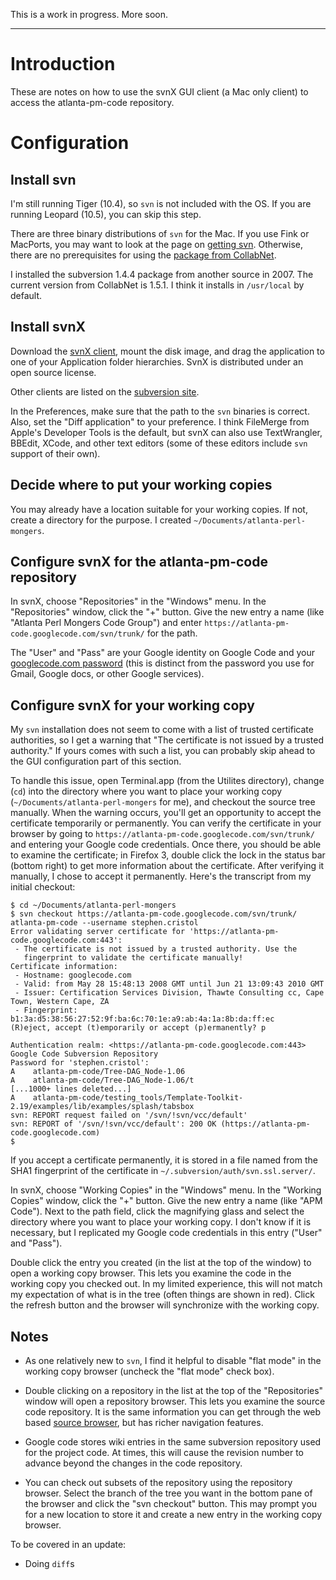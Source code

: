 This is a work in progress. More soon.


---


# Introduction #

These are notes on how to use the svnX GUI client (a Mac only client) to access the atlanta-pm-code repository.

# Configuration #

## Install svn ##

I'm still running Tiger (10.4), so `svn` is not included with the OS. If you are running Leopard (10.5), you can skip this step.

There are three binary distributions of `svn` for the Mac. If you use Fink or MacPorts, you may want to look at the page on [getting svn](http://subversion.tigris.org/getting.html#osx). Otherwise, there are no prerequisites for using the [package from CollabNet](http://www.collab.net/downloads/community/).

I installed the subversion 1.4.4 package from another source in 2007. The current version from CollabNet is 1.5.1. I think it installs in `/usr/local` by default.

## Install svnX ##

Download the [svnX client](http://www.lachoseinteractive.net/en/community/subversion/svnx/), mount the disk image, and drag the application to one of your Application folder hierarchies. SvnX is distributed under an open source license.

Other clients are listed on the [subversion site](http://subversion.tigris.org/links.html#clients).

In the Preferences, make sure that the path to the `svn` binaries is correct. Also, set the "Diff application" to your preference. I think FileMerge from Apple's Developer Tools is the default, but svnX can also use TextWrangler, BBEdit, XCode, and other text editors (some of these editors include `svn` support of their own).

## Decide where to put your working copies ##

You may already have a location suitable for your working copies. If not, create a  directory for the purpose. I created `~/Documents/atlanta-perl-mongers`.

## Configure svnX for the atlanta-pm-code repository ##

In svnX, choose "Repositories" in the "Windows" menu. In the "Repositories" window, click the "+" button. Give the new entry a name (like "Atlanta Perl Mongers Code Group") and enter `https://atlanta-pm-code.googlecode.com/svn/trunk/` for the path.

The "User" and "Pass" are your Google identity on Google Code and your [googlecode.com password](http://code.google.com/hosting/settings) (this is distinct from the password you use for Gmail, Google docs, or other Google services).

## Configure svnX for your working copy ##

My `svn` installation does not seem to come with a list of trusted certificate authorities, so I get a warning that "The certificate is not issued by a trusted authority." If yours comes with such a list, you can probably skip ahead to the GUI configuration part of this section.

To handle this issue, open Terminal.app (from the Utilites directory), change (`cd`) into the directory where you want to place your working copy (`~/Documents/atlanta-perl-mongers` for me), and checkout the source tree manually. When the warning occurs, you'll get an opportunity to accept the certificate temporarily or permanently. You can verify the certificate in your browser by going to `https://atlanta-pm-code.googlecode.com/svn/trunk/` and entering your Google code credentials. Once there, you should be able to examine the certificate; in Firefox 3, double click the lock in the status bar (bottom right) to get more information about the certificate. After verifying it manually, I chose to accept it permanently. Here's the transcript from my initial checkout:
```
$ cd ~/Documents/atlanta-perl-mongers
$ svn checkout https://atlanta-pm-code.googlecode.com/svn/trunk/ atlanta-pm-code --username stephen.cristol
Error validating server certificate for 'https://atlanta-pm-code.googlecode.com:443':
 - The certificate is not issued by a trusted authority. Use the
   fingerprint to validate the certificate manually!
Certificate information:
 - Hostname: googlecode.com
 - Valid: from May 28 15:48:13 2008 GMT until Jun 21 13:09:43 2010 GMT
 - Issuer: Certification Services Division, Thawte Consulting cc, Cape Town, Western Cape, ZA
 - Fingerprint: b1:3a:d5:38:56:27:52:9f:ba:6c:70:1e:a9:ab:4a:1a:8b:da:ff:ec
(R)eject, accept (t)emporarily or accept (p)ermanently? p

Authentication realm: <https://atlanta-pm-code.googlecode.com:443> Google Code Subversion Repository
Password for 'stephen.cristol': 
A    atlanta-pm-code/Tree-DAG_Node-1.06
A    atlanta-pm-code/Tree-DAG_Node-1.06/t
[...1000+ lines deleted...]
A    atlanta-pm-code/testing_tools/Template-Toolkit-2.19/examples/lib/examples/splash/tabsbox
svn: REPORT request failed on '/svn/!svn/vcc/default'
svn: REPORT of '/svn/!svn/vcc/default': 200 OK (https://atlanta-pm-code.googlecode.com)
$
```
If you accept a certificate permanently, it is stored in a file named from the SHA1 fingerprint of the certificate in `~/.subversion/auth/svn.ssl.server/`.

In svnX, choose "Working Copies" in the "Windows" menu. In the "Working Copies" window, click the "+" button. Give the new entry a name (like "APM Code"). Next to the path field, click the magnifying glass and select the directory where you want to place your working copy. I don't know if it is necessary, but I replicated my Google code credentials in this entry ("User" and "Pass").

Double click the entry you created (in the list at the top of the window) to open a working copy browser. This lets you examine the code in the working copy you checked out. In my limited experience, this will not match my expectation of what is in the tree (often things are shown in red). Click the refresh button and the browser will synchronize with the working copy.

## Notes ##

  * As one relatively new to `svn`, I find it helpful to disable "flat mode" in the working copy browser (uncheck the "flat mode" check box).

  * Double clicking on a repository in the list at the top of the "Repositories" window will open a repository browser. This lets you examine the source code repository. It is the same information you can get through the web based [source browser](http://code.google.com/p/atlanta-pm-code/source/browse/), but has richer navigation features.

  * Google code stores wiki entries in the same subversion repository used for the project code. At times, this will cause the revision number to advance beyond the changes in the code repository.

  * You can check out subsets of the repository using the repository browser. Select the branch of the tree you want in the bottom pane of the browser and click the "svn checkout" button. This may prompt you for a new location to store it and create a new entry in the working copy browser.

To be covered in an update:
  * Doing `diff`s